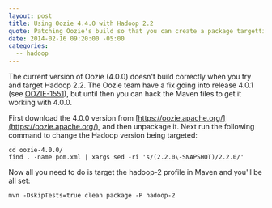 ```yaml
---
layout: post
title: Using Oozie 4.4.0 with Hadoop 2.2
quote: Patching Oozie's build so that you can create a package targetting Hadoop 2.2.0.
date: 2014-02-16 09:20:00 -05:00
categories:
  -- hadoop
---
```


The current version of Oozie (4.0.0) doesn't build correctly when you try and target Hadoop 2.2.
The Oozie team have a fix going into release 4.0.1 (see [OOZIE-1551](https://issues.apache.org/jira/browse/OOZIE-1551)),
but until then you can hack the Maven files to get it working with 4.0.0.

First download the 4.0.0 version from [https://oozie.apache.org/](https://oozie.apache.org/),
and then unpackage it. Next run the following
command to change the Hadoop version being targeted:

    cd oozie-4.0.0/
    find . -name pom.xml | xargs sed -ri 's/(2.2.0\-SNAPSHOT)/2.2.0/'

Now all you need to do is target the hadoop-2 profile in Maven and you'll be all set:

    mvn -DskipTests=true clean package -P hadoop-2

